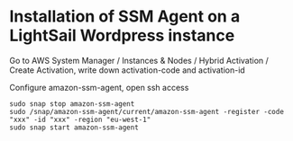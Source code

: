 # Installation of SSM Agent on a LightSail Wordpress instance 

Go to AWS System Manager / Instances & Nodes / Hybrid Activation / Create Activation, write down
 activation-code and activation-id


Configure amazon-ssm-agent, open ssh access

```
sudo snap stop amazon-ssm-agent
sudo /snap/amazon-ssm-agent/current/amazon-ssm-agent -register -code "xxx" -id "xxx" -region "eu-west-1"
sudo snap start amazon-ssm-agent
```
